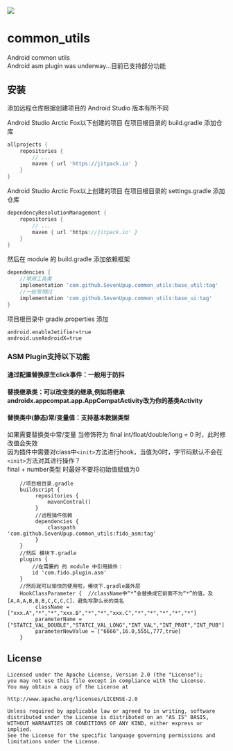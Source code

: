 [![](https://jitpack.io/v/SevenUpup/common_utils.svg)](https://jitpack.io/#SevenUpup/common_utils)
# common_utils
Android common utils  
Android asm plugin was underway...目前已支持部分功能

## 安装

添加远程仓库根据创建项目的 Android Studio 版本有所不同

Android Studio Arctic Fox以下创建的项目 在项目根目录的 build.gradle 添加仓库

```groovy
allprojects {
    repositories {
        // ...
        maven { url 'https://jitpack.io' }
    }
}
```

Android Studio Arctic Fox以上创建的项目 在项目根目录的 settings.gradle 添加仓库

```kotlin
dependencyResolutionManagement {
    repositories {
        // ...
        maven { url 'https://jitpack.io' }
    }
}
```

然后在 module 的 build.gradle 添加依赖框架

```groovy
dependencies {
    //常用工具类
    implementation 'com.github.SevenUpup.common_utils:base_util:tag'
    //一些常用UI
    implementation 'com.github.SevenUpup.common_utils:base_ui:tag'
}
```

项目根目录中 gradle.properties 添加

```
android.enableJetifier=true
android.useAndroidX=true
```

### ASM Plugin支持以下功能

#### 通过配置替换原生click事件：一般用于防抖  

#### 替换继承类：可以改变类的继承,例如将继承androidx.appcompat.app.AppCompatActivity改为你的基类Activity  

#### 替换类中(静态)常/变量值：支持基本数据类型  
如果需要替换类中常/变量 当修饰符为 final int/float/double/long = 0 时，此时修改值会失效  
因为插件中需要对class中`<init>`方法进行hook，当值为0时，字节码默认不会在`<init>`方法对其进行操作？  
final + number类型 时最好不要将初始值赋值为0
```
    //项目根目录.gradle
    buildscript {
         repositories {
             mavenCentral()
         }
         //远程插件依赖
         dependencies {
             classpath 'com.github.SevenUpup.common_utils:fido_asm:tag'
         }
    }
    //然后 模块下.gradle
    plugins {
        //在需要的 的 module 中引用插件：
        id 'com.fido.plugin.asm'
    }
    //然后就可以愉快的使用啦，模块下.gradle最外层  
    HookClassParameter {  //className中“*”会替换成它前面不为“*”的值，及[A,A,A,B,B,B,C,C,C,C]，避免写那么长的类名
         className = ["xxx.A","*","*","xxx.B","*","*","xxx.C","*","*","*","*","*"]
         parameterName = ["STATCI_VAL_DOUBLE","STATCI_VAL_LONG","INT_VAL","INT_PROT","INT_PUB"]
         parameterNewValue = ["6666",16.0,555L,777,true]
    }
```

## License

```
Licensed under the Apache License, Version 2.0 (the "License");
you may not use this file except in compliance with the License.
You may obtain a copy of the License at

http://www.apache.org/licenses/LICENSE-2.0

Unless required by applicable law or agreed to in writing, software
distributed under the License is distributed on an "AS IS" BASIS,
WITHOUT WARRANTIES OR CONDITIONS OF ANY KIND, either express or implied.
See the License for the specific language governing permissions and
limitations under the License.
```
